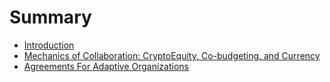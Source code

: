 # Summary

* [Introduction](README.md)
* [Mechanics of Collaboration: CryptoEquity, Co-budgeting, and Currency](cryptoequity-cobudgeting-currency.md)
* [Agreements For Adaptive Organizations](agreements_for_adaptive_organizations.md)

